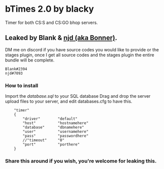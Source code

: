 # bTimes 2.0 by blacky
Timer for both CS:S and CS:GO bhop servers.
## Leaked by Blank & [njd (aka Bonner)](https://github.com/natejd).
DM me on discord if you have source codes you would like to provide or the stages plugin, once I get all source codes and the stages plugin the entire bundle will be complete.
```
Blank#2394
njd#7093
```

### How to install
Import the *database.sql* to your SQL database
Drag and drop the server upload files to your server, and edit databases.cfg to have this.
```
	"timer"
	{
		"driver"		"default"
		"host"			"hostnamehere"
		"database"		"dbnamehere"
		"user"			"usernamehere"
		"pass"			"passwordhere"
		//"timeout"		"0"
		"port"		   	"porthere"
	}
```

### Share this around if you wish, you're welcome for leaking this.
